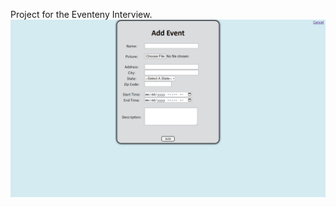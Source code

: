 Project for the Eventeny Interview.
![alt text](https://github.com/NickkcIn7/EventenyInterview/blob/main/ProjectPics/AddEvent.png?raw=true)

